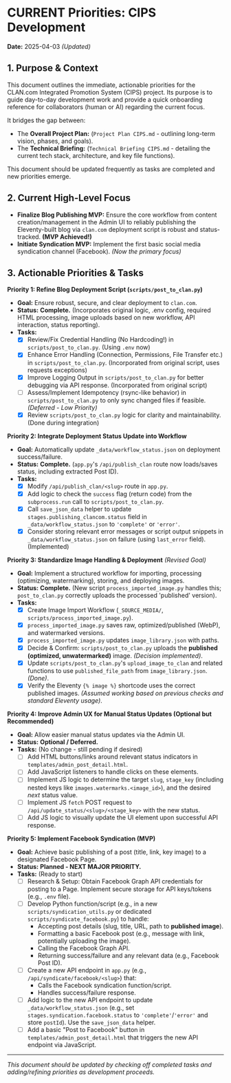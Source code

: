 # CURRENT Priorities: CIPS Development

**Date:** 2025-04-03 *(Updated)*

## 1. Purpose & Context

This document outlines the immediate, actionable priorities for the CLAN.com Integrated Promotion System (CIPS) project. Its purpose is to guide day-to-day development work and provide a quick onboarding reference for collaborators (human or AI) regarding the current focus.

It bridges the gap between:
*   The **Overall Project Plan:** (`Project Plan CIPS.md` - outlining long-term vision, phases, and goals).
*   The **Technical Briefing:** (`Technical Briefing CIPS.md` - detailing the current tech stack, architecture, and key file functions).

This document should be updated frequently as tasks are completed and new priorities emerge.

## 2. Current High-Level Focus

*   **Finalize Blog Publishing MVP:** Ensure the core workflow from content creation/management in the Admin UI to reliably publishing the Eleventy-built blog via `clan.com` deployment script is robust and status-tracked. **(MVP Achieved!)**
*   **Initiate Syndication MVP:** Implement the first basic social media syndication channel (Facebook). *(Now the primary focus)*

## 3. Actionable Priorities & Tasks

**Priority 1: Refine Blog Deployment Script (`scripts/post_to_clan.py`)**

*   **Goal:** Ensure robust, secure, and clear deployment to `clan.com`.
*   **Status:** **Complete.** (Incorporates original logic, .env config, required HTML processing, image uploads based on new workflow, API interaction, status reporting).
*   **Tasks:**
    *   [X] Review/Fix Credential Handling (No Hardcoding!) in `scripts/post_to_clan.py`. (Using `.env` now)
    *   [X] Enhance Error Handling (Connection, Permissions, File Transfer etc.) in `scripts/post_to_clan.py`. (Incorporated from original script, uses requests exceptions)
    *   [X] Improve Logging Output in `scripts/post_to_clan.py` for better debugging via API response. (Incorporated from original script)
    *   [ ] Assess/Implement Idempotency (rsync-like behavior) in `scripts/post_to_clan.py` to only sync changed files if feasible. *(Deferred - Low Priority)*
    *   [X] Review `scripts/post_to_clan.py` logic for clarity and maintainability. (Done during integration)

**Priority 2: Integrate Deployment Status Update into Workflow**

*   **Goal:** Automatically update `_data/workflow_status.json` on deployment success/failure.
*   **Status:** **Complete.** (`app.py`'s `/api/publish_clan` route now loads/saves status, including extracted Post ID).
*   **Tasks:**
    *   [X] Modify `/api/publish_clan/<slug>` route in `app.py`.
    *   [X] Add logic to check the `success` flag (return code) from the `subprocess.run` call to `scripts/post_to_clan.py`.
    *   [X] Call `save_json_data` helper to update `stages.publishing_clancom.status` field in `_data/workflow_status.json` to `'complete'` or `'error'`.
    *   [X] Consider storing relevant error messages or script output snippets in `_data/workflow_status.json` on failure (using `last_error` field). (Implemented)

**Priority 3: Standardize Image Handling & Deployment** *(Revised Goal)*

*   **Goal:** Implement a structured workflow for importing, processing (optimizing, watermarking), storing, and deploying images.
*   **Status:** **Complete.** (New script `process_imported_image.py` handles this; `post_to_clan.py` correctly uploads the processed 'published' version).
*   **Tasks:**
    *   [X] Create Image Import Workflow (`_SOURCE_MEDIA/`, `scripts/process_imported_image.py`).
    *   [X] `process_imported_image.py` saves raw, optimized/published (WebP), and watermarked versions.
    *   [X] `process_imported_image.py` updates `image_library.json` with paths.
    *   [X] Decide & Confirm: `scripts/post_to_clan.py` uploads the **published (optimized, unwatermarked)** image. *(Decision implemented)*.
    *   [X] Update `scripts/post_to_clan.py`'s `upload_image_to_clan` and related functions to use `published_file_path` from `image_library.json`. *(Done)*.
    *   [X] Verify the Eleventy `{% image %}` shortcode uses the correct published images. *(Assumed working based on previous checks and standard Eleventy usage)*.

**Priority 4: Improve Admin UX for Manual Status Updates (Optional but Recommended)**

*   **Goal:** Allow easier manual status updates via the Admin UI.
*   **Status:** **Optional / Deferred.**
*   **Tasks:** (No change - still pending if desired)
    *   [ ] Add HTML buttons/links around relevant status indicators in `templates/admin_post_detail.html`.
    *   [ ] Add JavaScript listeners to handle clicks on these elements.
    *   [ ] Implement JS logic to determine the target `slug`, `stage_key` (including nested keys like `images.watermarks.<image_id>`), and the desired *next* status value.
    *   [ ] Implement JS `fetch` POST request to `/api/update_status/<slug>/<stage_key>` with the new status.
    *   [ ] Add JS logic to visually update the UI element upon successful API response.

**Priority 5: Implement Facebook Syndication (MVP)**

*   **Goal:** Achieve basic publishing of a post (title, link, key image) to a designated Facebook Page.
*   **Status:** **Planned - NEXT MAJOR PRIORITY.**
*   **Tasks:** (Ready to start)
    *   [ ] Research & Setup: Obtain Facebook Graph API credentials for posting to a Page. Implement secure storage for API keys/tokens (e.g., `.env` file).
    *   [ ] Develop Python function/script (e.g., in a new `scripts/syndication_utils.py` or dedicated `scripts/syndicate_facebook.py`) to handle:
        * Accepting post details (slug, title, URL, path to **published image**).
        * Formatting a basic Facebook post (e.g., message with link, potentially uploading the image).
        * Calling the Facebook Graph API.
        * Returning success/failure and any relevant data (e.g., Facebook Post ID).
    *   [ ] Create a new API endpoint in `app.py` (e.g., `/api/syndicate/facebook/<slug>`) that:
        * Calls the Facebook syndication function/script.
        * Handles success/failure response.
    *   [ ] Add logic to the new API endpoint to update `_data/workflow_status.json` (e.g., set `stages.syndication.facebook.status` to `'complete'`/`'error'` and store `postId`). Use the `save_json_data` helper.
    *   [ ] Add a basic "Post to Facebook" button in `templates/admin_post_detail.html` that triggers the new API endpoint via JavaScript.

---

*This document should be updated by checking off completed tasks and adding/refining priorities as development proceeds.*